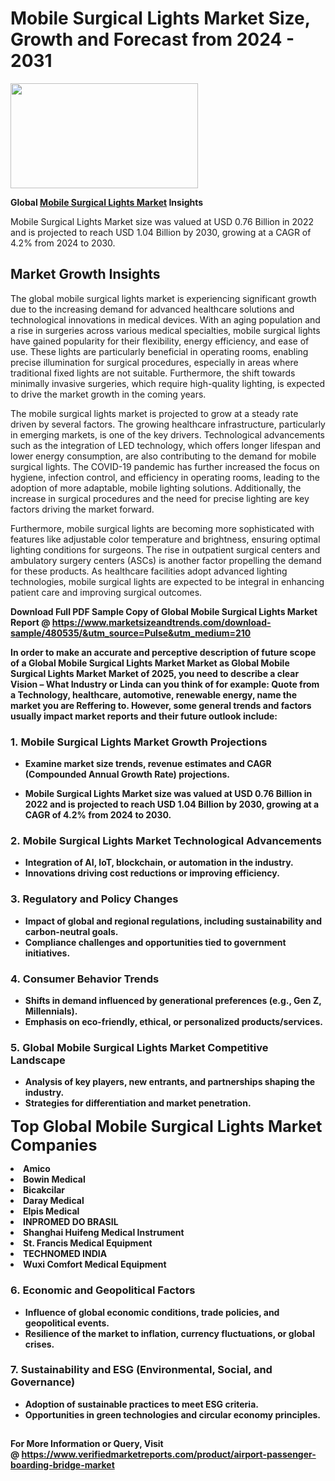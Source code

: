 <H1>Mobile Surgical Lights Market Size, Growth and Forecast from 2024 - 2031</H1><img class="aligncenter size-medium wp-image-584254" src="https://thirdeyenews.in/wp-content/uploads/2024/09/Global-Market-Research-300x168.jpeg" alt="" width="300" height="168" /><p><strong>Global&nbsp;<a href="https://www.marketsizeandtrends.com/download-sample/480535/&amp;utm_source=Pulse&amp;utm_medium=210">Mobile Surgical Lights Market</a> Insights</strong></p><p>Mobile Surgical Lights Market size was valued at USD 0.76 Billion in 2022 and is projected to reach USD 1.04 Billion by 2030, growing at a CAGR of 4.2% from 2024 to 2030.</p><p><h2>Market Growth Insights</h2> <p>The global mobile surgical lights market is experiencing significant growth due to the increasing demand for advanced healthcare solutions and technological innovations in medical devices. With an aging population and a rise in surgeries across various medical specialties, mobile surgical lights have gained popularity for their flexibility, energy efficiency, and ease of use. These lights are particularly beneficial in operating rooms, enabling precise illumination for surgical procedures, especially in areas where traditional fixed lights are not suitable. Furthermore, the shift towards minimally invasive surgeries, which require high-quality lighting, is expected to drive the market growth in the coming years.</p> <p><strong></strong></p> <p>The mobile surgical lights market is projected to grow at a steady rate driven by several factors. The growing healthcare infrastructure, particularly in emerging markets, is one of the key drivers. Technological advancements such as the integration of LED technology, which offers longer lifespan and lower energy consumption, are also contributing to the demand for mobile surgical lights. The COVID-19 pandemic has further increased the focus on hygiene, infection control, and efficiency in operating rooms, leading to the adoption of more adaptable, mobile lighting solutions. Additionally, the increase in surgical procedures and the need for precise lighting are key factors driving the market forward.</p> <p>Furthermore, mobile surgical lights are becoming more sophisticated with features like adjustable color temperature and brightness, ensuring optimal lighting conditions for surgeons. The rise in outpatient surgical centers and ambulatory surgery centers (ASCs) is another factor propelling the demand for these products. As healthcare facilities adopt advanced lighting technologies, mobile surgical lights are expected to be integral in enhancing patient care and improving surgical outcomes.</p> <p><strong></p><p><span class=""><strong>Download Full PDF Sample Copy of Global Mobile Surgical Lights Market Report</strong> @ <a href="https://www.marketsizeandtrends.com/download-sample/480535/&amp;utm_source=Pulse&amp;utm_medium=210" target="_blank">https://www.marketsizeandtrends.com/download-sample/480535/&amp;utm_source=Pulse&amp;utm_medium=210</a></span></p><p>In order to make an accurate and perceptive description of future scope of a Global&nbsp;Mobile Surgical Lights Market Market as Global&nbsp;Mobile Surgical Lights Market Market of 2025, you need to describe a clear Vision &ndash; What Industry or Linda can you think of for example: Quote from a Technology, healthcare, automotive, renewable energy, name the market you are Reffering to. However, some general trends and factors usually impact market reports and their future outlook include:</p><h3>1.&nbsp;<strong>Mobile Surgical Lights Market Growth Projections</strong></h3><ul><li>Examine market size trends, revenue estimates and CAGR (Compounded Annual Growth Rate) projections.</li><li><p>Mobile Surgical Lights Market size was valued at USD 0.76 Billion in 2022 and is projected to reach USD 1.04 Billion by 2030, growing at a CAGR of 4.2% from 2024 to 2030.</p></li></ul><h3>2.&nbsp;<strong>Mobile Surgical Lights Market Technological Advancements</strong></h3><ul><li>Integration of AI, IoT, blockchain, or automation in the industry.</li><li>Innovations driving cost reductions or improving efficiency.</li></ul><h3>3.&nbsp;<strong>Regulatory and Policy Changes</strong></h3><ul><li>Impact of global and regional regulations, including sustainability and carbon-neutral goals.</li><li>Compliance challenges and opportunities tied to government initiatives.</li></ul><h3>4.&nbsp;<strong>Consumer Behavior Trends</strong></h3><ul><li>Shifts in demand influenced by generational preferences (e.g., Gen Z, Millennials).</li><li>Emphasis on eco-friendly, ethical, or personalized products/services.</li></ul><h3>5.&nbsp;<strong>Global Mobile Surgical Lights Market Competitive Landscape</strong></h3><ul><li>Analysis of key players, new entrants, and partnerships shaping the industry.</li><li>Strategies for differentiation and market penetration.</li></ul><p data-pm-slice="1 1 []"><span style="color: inherit; font-family: inherit; font-size: 25px;">Top Global Mobile Surgical Lights Market Companies</span></p><div class="" data-test-id=""><p><li>Amico</li><li> Bowin Medical</li><li> Bicakcilar</li><li> Daray Medical</li><li> Elpis Medical</li><li> INPROMED DO BRASIL</li><li> Shanghai Huifeng Medical Instrument</li><li> St. Francis Medical Equipment</li><li> TECHNOMED INDIA</li><li> Wuxi Comfort Medical Equipment</li></p></div><h3>6.&nbsp;<strong>Economic and Geopolitical Factors</strong></h3><ul><li>Influence of global economic conditions, trade policies, and geopolitical events.</li><li>Resilience of the market to inflation, currency fluctuations, or global crises.</li></ul><h3>7.&nbsp;<strong>Sustainability and ESG (Environmental, Social, and Governance)</strong></h3><ul><li>Adoption of sustainable practices to meet ESG criteria.</li><li>Opportunities in green technologies and circular economy principles.</li></ul><h2><strong style="font-size: 14px;">For More Information or Query, Visit @&nbsp;</strong><a style="background-color: #ffffff; font-size: 14px;" href="https://www.marketsizeandtrends.com/report/mobile-surgical-lights-market/" target="_blank">https://www.verifiedmarketreports.com/product/airport-passenger-boarding-bridge-market</a></h2>
